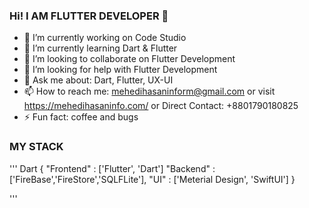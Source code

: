 ### Hi! I AM FLUTTER DEVELOPER 👋


- 🔭 I’m currently working on Code Studio
- 🌱 I’m currently learning Dart & Flutter
- 👯 I’m looking to collaborate on Flutter Development
- 🤔 I’m looking for help with Flutter Development
- 💬 Ask me about: Dart, Flutter, UX-UI
- 📫 How to reach me: mehedihasaninform@gmail.com or visit https://mehedihasaninfo.com/ or Direct Contact: +8801790180825
- ⚡ Fun fact: coffee and bugs


### MY STACK

''' Dart
{
"Frontend" : ['Flutter', 'Dart']
"Backend"  : ['FireBase','FireStore','SQLFLite'],
"UI"       : ['Meterial Design', 'SwiftUI']
}

'''
